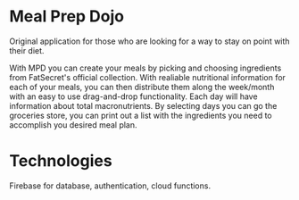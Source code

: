 # Meal Prep Dojo

Original application for those who are looking for a way to stay on point with their diet.

With MPD you can create your meals by picking and choosing ingredients from FatSecret's official collection. With realiable nutritional information for each of your meals, you can then distribute them along the week/month with an easy to use drag-and-drop functionality. Each day will have information about total macronutrients. By selecting days you can go the groceries store, you can print out a list with the ingredients you need to accomplish you desired meal plan.

# Technologies

Firebase for database, authentication, cloud functions.

